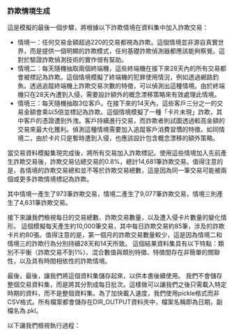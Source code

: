 ### 詐欺情境生成

這是模擬的最後一個步驟，將根據以下詐欺情境在資料集中加入詐欺交易：

- 情境一：任何交易金額超過220的交易都視為詐欺。這個情境並非源自真實世界，而是提供一個明顯的詐欺模式，任何基礎詐欺偵測器都應該能夠察覺。這對於驗證詐欺偵測技術的實作很有幫助。
- 情境二：每天隨機抽取兩個終端機，這些終端機在接下來28天內的所有交易都會被標記為詐欺。這個情境模擬了終端機的犯罪使用情況，例如透過網路釣魚。透過追蹤終端機上詐欺交易次數的特徵，可以偵測出這種情境。由於終端機只在28天內遭到入侵，需要設計額外的概念漂移策略來有效處理此情境。
- 情境三：每天隨機抽取3位客戶。在接下來的14天內，這些客戶三分之一的交易金額會乘以5倍並標記為詐欺。這個情境模擬了一種「卡片未現」詐欺，其中客戶的憑證遭到外洩。客戶持續進行交易，而詐欺者則試圖透過較高金額的交易來最大化獲利。偵測這種情境需要加入追蹤客戶消費習慣的特徵。如同情境二，由於卡片只是暫時遭到入侵，也應該設計包含概念漂移的額外策略。

當交易資料模擬集現完成後，將所有交易加入詐欺標記。使用這些情境加入先前產生詐欺交易後，詐欺交易佔總交易的0.8%，總計14,681筆詐欺交易。值得注意的是，各情境的詐欺交易總和並不等於詐欺交易總數，這是因為同一筆交易可能被兩個或更多詐欺情境標記為詐欺。

其中情境一產生了973筆詐欺交易，情境二產生了9,077筆詐欺交易，情境三則產生了4,631筆詐欺交易。

接下來讓我們檢視每日的交易總數、詐欺交易數量，以及遭入侵卡片數量的變化情形。 這個模擬每天產生約10,000筆交易，其中每日詐欺交易約85筆，涉及的詐欺卡片約80張。值得注意的是，第一個月的詐欺交易數量較少，這是因為情境二和情境三的詐欺行為分別持續28天和14天所致。 這個結果資料集具有以下特點：類別不平衡（詐欺交易不到1%）、混合數值與類別特徵、特徵間存在非簡單的關聯性，以及具有時間相依性的詐欺情境。

最後，最後，讓我們將這個資料集儲存起來，以供本書後續使用。 我們不會儲存整個交易資料集，而是將其分割成每日批次。這樣做可以讓我們之後只需載入特定時期的資料，而不是整個資料集。為了加快載入速度，我們使用pickle格式而非CSV格式。所有檔案都會儲存在DIR_OUTPUT資料夾中，檔案名稱即為日期，副檔名為.pkl。

以下讓我們檢視執行過程：